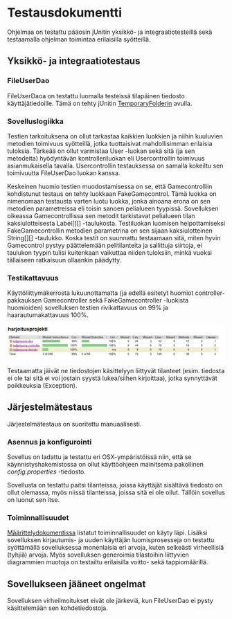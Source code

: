 # Testausdokumentti

Ohjelmaa on testattu pääosin jUnitin yksikkö- ja integraatiotesteillä sekä testaamalla ohjelman toimintaa erilaisilla syötteillä.

## Yksikkö- ja integraatiotestaus

### FileUserDao

FileUserDaoa on testattu luomalla testeissä tilapäinen tiedosto käyttäjätiedoille. Tämä on tehty jUnitin [TemporaryFolderin](https://junit.org/junit4/javadoc/4.12/org/junit/rules/TemporaryFolder.html) avulla.

### Sovelluslogiikka

Testien tarkoituksena on ollut tarkastaa kaikkien luokkien ja niihin kuuluvien metodien toimivuus syötteillä, jotka tuottaisivat mahdollisimman erilaisia tuloksia. Tärkeää on ollut varmistaa User -luokan sekä sitä (ja sen metodeita) hyödyntävän kontrolleriluokan eli Usercontrollin toimivuus asianmukaisella tavalla. Usercontrollin testauksessa on samalla kokeiltu sen toimivuutta FileUserDao luokan kanssa.

Keskeinen huomio testien muodostamisessa on se, että Gamecontrolliin kohdistunut testaus on tehty luokkaan FakeGamecontrol. Tämä luokka on nimenomaan testausta varten luotu luokka, jonka ainoana erona on sen metodien parametreissa eli toisin sanoen pelialueen tyypissä. Sovelluksen oikeassa Gamecontrollissa sen metodit tarkistavat pelialueen tilan kaksiulotteisesta Label[][] -taulukosta. Testiluokan luomisen helpottamiseksi FakeGamecontrollin metodien parametrina on sen sijaan kaksiulotteinen String[][] -taulukko. Koska testit on suunnattu testaamaan sitä, miten hyvin Gamecontrol pystyy päättelemään pelitilanteita ja sallittuja siirtoja, ei taulukon tyypin tulisi kuitenkaan vaikuttaa niiden tuloksiin, minkä vuoksi tällaiseen ratkaisuun ollaankin päädytty.

### Testikattavuus

Käyttöliittymäkerrosta lukuunottamatta (ja edellä esitetyt huomiot controller-pakkauksen Gamecontroller sekä FakeGamecontroller -luokista huomioiden) sovelluksen testien rivikattavuus on 99% ja haarautumakattavuus 100%.

![](https://github.com/pprepu/NeljanSuora/blob/master/dokumentaatio/kuvat/testikattavuus.PNG)

Testaamatta jäivät ne tiedostojen käsittelyyn liittyvät tilanteet (esim. tiedosta ei ole tai sitä ei voi jostain syystä lukea/siihen kirjoittaa), jotka synnyttävät poikkeuksia (Exception).


## Järjestelmätestaus

Järjestelmätestaus on suoritettu manuaalisesti.

### Asennus ja konfigurointi

Sovellus on ladattu ja testattu eri OSX-ympäristöissä niin, että se käynnistyshakemistossa on ollut käyttöohjeen mainitsema pakollinen *config.properties* -tiedosto.

Sovellusta on testattu paitsi tilanteissa, joissa käyttäjät sisältävä tiedosto on ollut olemassa, myös niissä tilanteissa, joissa sitä ei ole ollut. Tällöin sovellus on luonut sen itse.

### Toiminnallisuudet

[Määrittelydokumentissa](https://github.com/pprepu/NeljanSuora/edit/master/dokumentaatio/vaatimusmaarittely.md) listatut toiminnallisuudet on käyty läpi. Lisäksi sovelluksen kirjautumis- ja uuden käyttäjän luomisprosesseja on testattu syöttämällä sovelluksessa monenlaisia eri arvoja, kuten selkeästi virheellisiä (tyhjiä) arvoja. Myös sovelluksen generoimia tilastoihin liittyvien diagrammien muotoja on testailtu erilaisilla voitto- sekä tappiomäärillä.

## Sovellukseen jääneet ongelmat

Sovelluksen virheilmoitukset eivät ole järkeviä, kun FileUserDao ei pysty käsittelemään sen kohdetiedostoja.

